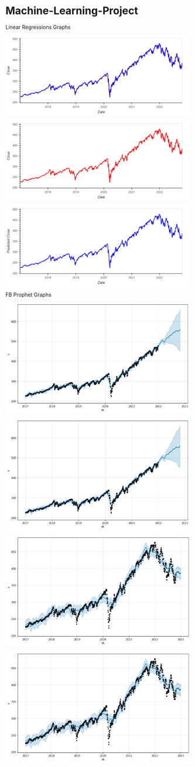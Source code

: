 # Machine-Learning-Project

Linear Regressions Graphs

![](https://github.com/Gsilvera24/Machine-Learning-Project/blob/main/Best%20Fit%201.png)

![](https://github.com/Gsilvera24/Machine-Learning-Project/blob/main/Best%20Fit%202.png)

![](https://github.com/Gsilvera24/Machine-Learning-Project/blob/main/Best%20Fit%203.png)

FB Prophet Graphs

![](https://github.com/Gsilvera24/Machine-Learning-Project/blob/main/backtest%20projection.png)

![](https://github.com/Gsilvera24/Machine-Learning-Project/blob/main/backtest%20projection%202.png)

![](https://github.com/Gsilvera24/Machine-Learning-Project/blob/main/first%20fbprophet%20projection.png)

![](https://github.com/Gsilvera24/Machine-Learning-Project/blob/main/first%20fbprophet%20projection%202.png)
